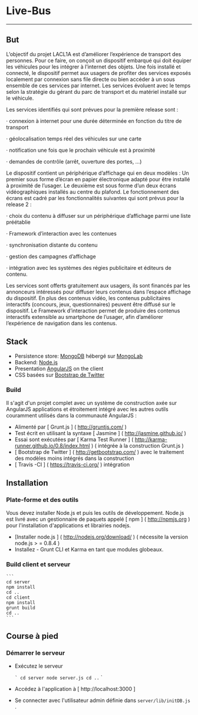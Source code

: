 # Live-Bus

***

## But

L’objectif du projet LACL1A est d’améliorer l’expérience de transport des personnes. Pour ce faire, on conçoit un dispositif embarqué qui doit équiper les véhicules pour les intégrer à l’internet des objets. Une fois installé et connecté, le dispositif permet aux usagers de profiter des services exposés localement par connexion sans file directe ou bien accéder à un sous ensemble de ces services par internet. Les services évoluent avec le temps selon la stratégie du gérant du parc de transport et du matériel installé sur le véhicule.

Les services identifiés qui sont prévues pour la première release sont :

·         connexion à internet pour une durée déterminée en fonction du titre de transport

·         géolocalisation temps réel des véhicules sur une carte

·         notification une fois que le prochain véhicule est à proximité

·         demandes de contrôle (arrêt, ouverture des portes, …)

Le dispositif contient un périphérique d’affichage qui en deux modèles : Un premier sous forme d’écran en papier électronique adapté pour être installé à proximité de l’usager. Le deuxième est sous forme d’un deux écrans vidéographiques installés au centre du plafond. Le fonctionnement des écrans est cadré par les fonctionnalités suivantes qui sont prévus pour la release 2 :

·         choix du contenu à diffuser sur un périphérique d’affichage parmi une liste préétablie

·         Framework d’interaction avec les contenues

·         synchronisation distante du contenu

·         gestion des campagnes d’affichage

·         intégration avec les systèmes des régies publicitaire et éditeurs de contenu.

Les services sont offerts gratuitement aux usagers, ils sont financés par les annonceurs intéressés pour diffuser leurs contenus dans l’espace affichage du dispositif. En plus des contenus vidéo, les contenus  publicitaires interactifs (concours, jeux, questionnaires) peuvent être diffusé sur le dispositif. Le Framework d’interaction permet de produire des contenus interactifs extensible au smartphone de l’usager, afin d’améliorer l’expérience de navigation dans les contenus.

## Stack

* Persistence store: [MongoDB](http://www.mongodb.org/) hébergé sur [MongoLab](https://mongolab.com/)
* Backend: [Node.js](http://nodejs.org/)
* Presentation [AngularJS](http://www.angularjs.org/) on the client
* CSS basées sur [Bootstrap de Twitter](http://getbootstrap.com/)

### Build

Il s'agit d'un projet complet avec un système de construction axée sur AngularJS applications et étroitement intégré avec les autres outils couramment utilisés dans la communauté AngularJS :
* Alimenté par [ Grunt.js ] ( http://gruntjs.com/ )
* Test écrit en utilisant la syntaxe [ Jasmine ] ( http://jasmine.github.io/ )
* Essai sont exécutées par [ Karma Test Runner ] ( http://karma-runner.github.io/0.8/index.html ) ( intégrée à la construction Grunt.js )
* [ Bootstrap de Twitter ] ( http://getbootstrap.com/ ) avec le traitement des modèles moins intégrés dans la construction
* [ Travis -CI ] ( https://travis-ci.org/ ) intégration

## Installation

### Plate-forme et des outils

Vous devez installer Node.js et puis les outils de développement. Node.js est livré avec un gestionnaire de paquets appelé [ npm ] ( http://npmjs.org ) pour l'installation d'applications et librairies nodejs.
* [Installer node.js ] ( http://nodejs.org/download/ ) ( nécessite la version node.js > = 0.8.4 )
* Installez - Grunt CLI et Karma en tant que modules globeaux.

### Build client et serveur
    ```
    cd server
    npm install
    cd ..
    cd client
    npm install
    grunt build
    cd ..
    ```
## Course à pied
### Démarrer le serveur
* Exécutez le serveur

    `` `
    cd server
    node server.js
    cd ..
    `` `
* Accédez à l'application à [ http://localhost:3000 ]
* Se connecter avec l'utilisateur admin définie dans `server/lib/initDB.js` .
